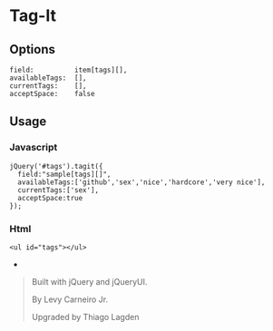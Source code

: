 # Tag-It

Options
-------

    field:          item[tags][],
    availableTags:  [],
    currentTags:    [],
    acceptSpace:    false

Usage
-----

### Javascript

    jQuery('#tags').tagit({
      field:"sample[tags][]",
      availableTags:['github','sex','nice','hardcore','very nice'],
      currentTags:['sex'],
      acceptSpace:true
    });

### Html

    <ul id="tags"></ul>

-

> Built with jQuery and jQueryUI.
>
> By Levy Carneiro Jr.
>
> Upgraded by Thiago Lagden
